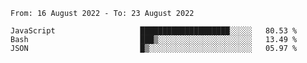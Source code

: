 <!--START_SECTION:waka-->

```text
From: 16 August 2022 - To: 23 August 2022

JavaScript                   ████████████████████░░░░░   80.53 %
Bash                         ███▒░░░░░░░░░░░░░░░░░░░░░   13.49 %
JSON                         █▒░░░░░░░░░░░░░░░░░░░░░░░   05.97 %
```

<!--END_SECTION:waka-->
